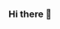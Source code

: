 ### Hi there 👋

<!--
**dandgerson/dandgerson** is a ✨ _special_ ✨ repository because its `README.md` (this file) appears on your GitHub profile.

Here are some ideas to get you started:

- 🔭 I’m currently working on [Cry](https://github.com/dandgerson/cry)
- 🌱 I’m currently learning React, Redux, D3
- 👯 I’m looking to collaborate on [Cry](https://github.com/dandgerson/cry)
- 🤔 I’m looking for help with React, Redux, D3
- 💬 Ask me about React, Redux, D3
- 📫 How to reach me: dandgerson@gmail.com
- 😄 Pronouns: he / him
- ⚡ Fun fact: no fun facts... I'm very serious
-->
